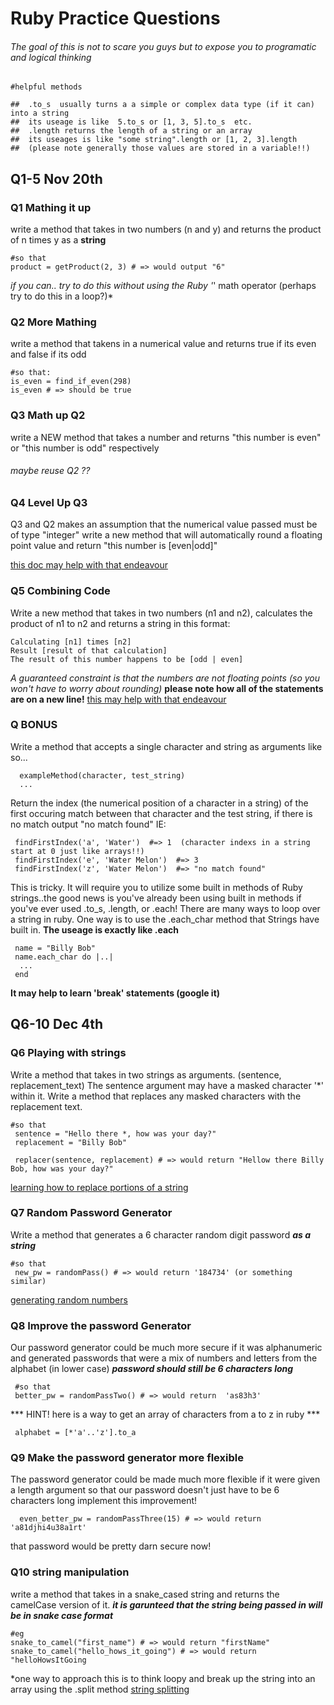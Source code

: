 # Ruby Practice Questions
 ###### The goal of this is not to scare you guys but to expose you to programatic and logical thinking

```
#helpful methods

##  .to_s  usually turns a a simple or complex data type (if it can) into a string
##  its useage is like  5.to_s or [1, 3, 5].to_s  etc. 
##  .length returns the length of a string or an array
##  its useages is like "some string".length or [1, 2, 3].length 
##  (please note generally those values are stored in a variable!!)
```

## Q1-5 Nov 20th

### Q1 Mathing it up
  
  write a method that takes in two numbers (n and y) and returns the product of n times y as a **string**
  ```
  #so that
  product = getProduct(2, 3) # => would output "6"
  ```
  *if you can.. try to do this without using the Ruby '*' math operator (perhaps try to do this in a loop?)*
### Q2 More Mathing

  write a method that takens in a numerical value and returns true if its even and false if its odd
  
  ```
  #so that:
  is_even = find_if_even(298)
  is_even # => should be true
  ```
### Q3 Math up Q2
  write a NEW method that takes a number and returns  "this number is even" or "this number is odd" respectively
  ###### maybe reuse Q2 ??

### Q4 Level Up Q3
   Q3 and Q2 makes an assumption that the numerical value passed must be of type "integer"
   write a new method that will automatically round a floating point value and return 
   "this number is [even|odd]"
   
   [this doc may help with that endeavour](http://ruby-doc.org/core-2.2.0/Float.html#method-i-round)
   
 ### Q5 Combining Code
   Write a new method that takes in two numbers (n1 and n2), calculates the product of n1 to n2 and returns a string
   in this format:
   ```
   Calculating [n1] times [n2]
   Result [result of that calculation]
   The result of this number happens to be [odd | even]
   ```
   *A guaranteed constraint is that the numbers are not floating points (so you won't have to worry about rounding)*
   **please note how all of the statements are on a new line!**
   [this may help with that endeavour](https://www.digitalocean.com/community/tutorials/how-to-work-with-strings-in-ruby#long-strings-and-newlines)

### Q BONUS
  Write a method that accepts a single character and string as arguments like so...
  ```
    exampleMethod(character, test_string)
    ...
  ```
  Return the index (the numerical position of a character in a string) of the first occuring match between that character and the test string, if there is no match output  "no match found"
  IE:
  ``` 
   findFirstIndex('a', 'Water')  #=> 1  (character indexs in a string start at 0 just like arrays!!)
   findFirstIndex('e', 'Water Melon')  #=> 3
   findFirstIndex('z', 'Water Melon')  #=> "no match found"
  ```
   This is tricky. It will require you to utilize some built in methods of Ruby strings..the good news is you've already been using built in methods if you've ever used .to_s, .length, or .each!
   There are many ways to loop over a string in ruby. One way is to use the .each_char method that Strings have built in.
   **The useage is exactly like .each**
   ``` 
    name = "Billy Bob"
    name.each_char do |..| 
     ...
    end
   ```
   **It may help to learn 'break' statements (google it)**
   
## Q6-10 Dec 4th

### Q6 Playing with strings
  
  Write a method that takes in two strings as arguments. (sentence, replacement_text)
  The sentence argument may have a masked character '*' within it. 
  Write a method that replaces any masked characters with the replacement text.
  
 ```
 #so that
  sentence = "Hello there *, how was your day?"
  replacement = "Billy Bob"
  
  replacer(sentence, replacement) # => would return "Hellow there Billy Bob, how was your day?"
 ```
 [learning how to replace portions of a string](https://ruby-doc.org/core-2.2.0/String.html#gsub-method)
### Q7 Random Password Generator
 Write a method that generates a 6 character random digit password ***as a string***
 ```
 #so that
  new_pw = randomPass() # => would return '184734' (or something similar)
 ```
 [generating random numbers](http://ruby-doc.org/core-2.1.3/Kernel.html#method-i-rand)
### Q8 Improve the password Generator
  Our password generator could be much more secure if it was alphanumeric and generated
  passwords that were a mix of numbers and letters from the alphabet (in lower case)
  ***password should still be 6 characters long***
 ```
  #so that
  better_pw = randomPassTwo() # => would return  'as83h3'
 ```
 *** HINT! here is a way to get an array of characters from a to z in ruby ***
 ```
  alphabet = [*'a'..'z'].to_a
 ```
### Q9 Make the password generator more flexible
 The password generator could be made much more flexible if it were given a length
 argument so that our password doesn't just have to be 6 characters long
 implement this improvement!
 
 ```
   even_better_pw = randomPassThree(15) # => would return 'a81djhi4u38a1rt'
 ```
  that password would be pretty darn secure now!
  
 ### Q10 string manipulation
  write a method that takes in a snake_cased string and returns the camelCase version of it.
  ***it is garunteed that the string being passed in will be in snake case format***
  ```
  #eg
  snake_to_camel("first_name") # => would return "firstName"
  snake_to_camel("hello_hows_it_going") # => would return "helloHowsItGoing
  ```
  *one way to approach this is to think loopy and break up the string into an array using the .split method
  [string splitting](https://ruby-doc.org/core-2.2.0/String.html#method-i-split)
